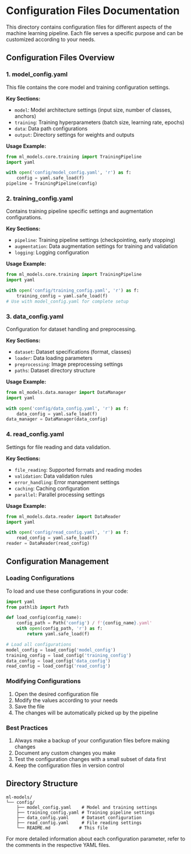 # Configuration Files Documentation

This directory contains configuration files for different aspects of the machine learning pipeline. Each file serves a specific purpose and can be customized according to your needs.

## Configuration Files Overview

### 1. model_config.yaml
This file contains the core model and training configuration settings.

**Key Sections:**
- `model`: Model architecture settings (input size, number of classes, anchors)
- `training`: Training hyperparameters (batch size, learning rate, epochs)
- `data`: Data path configurations
- `output`: Directory settings for weights and outputs

**Usage Example:**
```python
from ml_models.core.training import TrainingPipeline
import yaml

with open('config/model_config.yaml', 'r') as f:
    config = yaml.safe_load(f)
pipeline = TrainingPipeline(config)
```

### 2. training_config.yaml
Contains training pipeline specific settings and augmentation configurations.

**Key Sections:**
- `pipeline`: Training pipeline settings (checkpointing, early stopping)
- `augmentation`: Data augmentation settings for training and validation
- `logging`: Logging configuration

**Usage Example:**
```python
from ml_models.core.training import TrainingPipeline
import yaml

with open('config/training_config.yaml', 'r') as f:
    training_config = yaml.safe_load(f)
# Use with model_config.yaml for complete setup
```

### 3. data_config.yaml
Configuration for dataset handling and preprocessing.

**Key Sections:**
- `dataset`: Dataset specifications (format, classes)
- `loader`: Data loading parameters
- `preprocessing`: Image preprocessing settings
- `paths`: Dataset directory structure

**Usage Example:**
```python
from ml_models.data.manager import DataManager
import yaml

with open('config/data_config.yaml', 'r') as f:
    data_config = yaml.safe_load(f)
data_manager = DataManager(data_config)
```

### 4. read_config.yaml
Settings for file reading and data validation.

**Key Sections:**
- `file_reading`: Supported formats and reading modes
- `validation`: Data validation rules
- `error_handling`: Error management settings
- `caching`: Caching configuration
- `parallel`: Parallel processing settings

**Usage Example:**
```python
from ml_models.data.reader import DataReader
import yaml

with open('config/read_config.yaml', 'r') as f:
    read_config = yaml.safe_load(f)
reader = DataReader(read_config)
```

## Configuration Management

### Loading Configurations
To load and use these configurations in your code:

```python
import yaml
from pathlib import Path

def load_config(config_name):
    config_path = Path('config') / f'{config_name}.yaml'
    with open(config_path, 'r') as f:
        return yaml.safe_load(f)

# Load all configurations
model_config = load_config('model_config')
training_config = load_config('training_config')
data_config = load_config('data_config')
read_config = load_config('read_config')
```

### Modifying Configurations
1. Open the desired configuration file
2. Modify the values according to your needs
3. Save the file
4. The changes will be automatically picked up by the pipeline

### Best Practices
1. Always make a backup of your configuration files before making changes
2. Document any custom changes you make
3. Test the configuration changes with a small subset of data first
4. Keep the configuration files in version control

## Directory Structure
```
ml-models/
└── config/
    ├── model_config.yaml    # Model and training settings
    ├── training_config.yaml # Training pipeline settings
    ├── data_config.yaml     # Dataset configuration
    ├── read_config.yaml     # File reading settings
    └── README.md           # This file
```

For more detailed information about each configuration parameter, refer to the comments in the respective YAML files. 